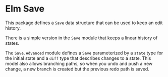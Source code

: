 # Elm Save

This package defines a `Save` data structure that can be
used to keep an edit history. 

There is a simple version in the `Save` module that keeps a
linear history of states.

The `Save.Advanced` module defines a `Save` parameterized by
a `state` type for the initial state and a `diff` type that
describes changes to a state. This model also allows
branching paths, so when you undo and push a new change, a
new branch is created but the previous redo path is saved.